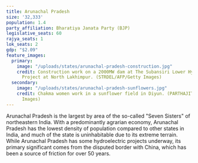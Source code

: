 ```yaml
---
title: Arunachal Pradesh
size: '32,333'
population: 1.4
party_affiliation: Bharatiya Janata Party (BJP)
legislative_seats: 60
rajya_seats: 1
lok_seats: 2
gdp: "$2.09"
feature_images:
  primary:
    image: "/uploads/states/arunachal-pradesh-construction.jpg"
    credit: Construction work on a 2000MW dam at The Subansiri Lower Hydroelectric
      Project at North Lakhimpur. (STRDEL/AFP/Getty Images)
  secondary:
    image: "/uploads/states/arunachal-pradesh-sunflowers.jpg"
    credit: Chakma women work in a sunflower field in Diyun. (PARTHAJIT DATTA/AFP/Getty
      Images)
---
```


Arunachal Pradesh is the largest by area of the so-called "Seven Sisters" of northeastern India. With a predominantly agrarian economy, Arunachal Pradesh has the lowest density of population compared to other states in India, and much of the state is uninhabitable due to its extreme terrain. While Arunachal Pradesh has some hydroelectric projects underway, its primary significant comes from the disputed border with China, which has been a source of friction for over 50 years.
